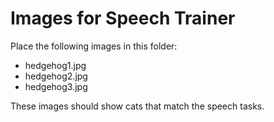 # Images for Speech Trainer

Place the following images in this folder:
- hedgehog1.jpg
- hedgehog2.jpg
- hedgehog3.jpg

These images should show cats that match the speech tasks. 